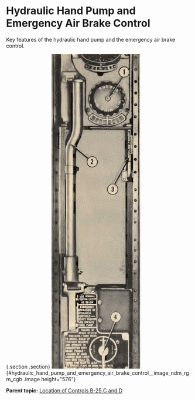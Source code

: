 
Hydraulic Hand Pump and Emergency Air Brake Control
===================================================


Key features of the hydraulic hand pump and the emergency air brake
control.

 {.section .section}
![](../images/hydraulic_hand_pump_and_emergency_brake_control.png){#hydraulic_hand_pump_and_emergency_air_brake_control__image_ndm_rgm_cgb
.image height="576"}





**Parent topic:** [Location of Controls B-25 C and
D](../mdita/location_of_controls_b_25_c_and_d.md "An overview of the airplane's key controls and their locations.")



